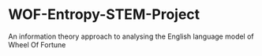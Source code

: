 WOF-Entropy-STEM-Project
========================

An information theory approach to analysing the English language model of Wheel Of Fortune
